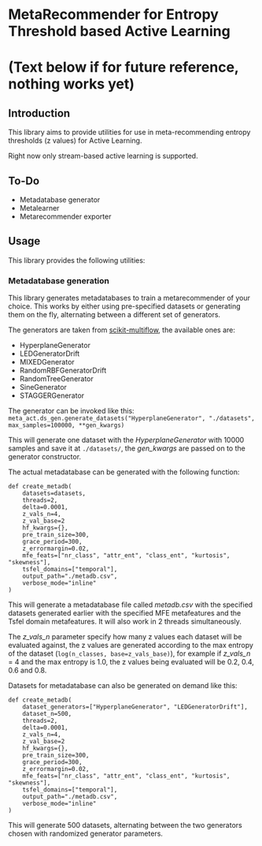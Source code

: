 # MetaRecommender for Entropy Threshold based Active Learning

# (Text below if for future reference, nothing works yet)

## Introduction

This library aims to provide utilities for use in meta-recommending entropy
thresholds (z values) for Active Learning.

Right now only stream-based active learning is supported.

## To-Do

- Metadatabase generator
- Metalearner
- Metarecommender exporter

## Usage

This library provides the following utilities:

### Metadatabase generation

This library generates metadatabases to train a metarecommender of
your choice. This works by either using pre-specified datasets or
generating them on the fly, alternating between a different set of
generators.

The generators are taken from
[scikit-multiflow](https://github.com/scikit-multiflow/scikit-multiflow),
the available ones are:

- HyperplaneGenerator
- LEDGeneratorDrift
- MIXEDGenerator
- RandomRBFGeneratorDrift
- RandomTreeGenerator
- SineGenerator
- STAGGERGenerator

The generator can be invoked like this:
```meta_act.ds_gen.generate_datasets("HyperplaneGenerator", "./datasets", max_samples=100000, **gen_kwargs)```

This will generate one dataset with the _HyperplaneGenerator_
with 10000 samples and save it at `./datasets/`, the _gen_kwargs_
are passed on to the generator constructor.

The actual metadatabase can be generated with the following function:
```
def create_metadb(
    datasets=datasets,
    threads=2,
    delta=0.0001,
    z_vals_n=4,
    z_val_base=2
    hf_kwargs={},
    pre_train_size=300,
    grace_period=300,
    z_errormargin=0.02,
    mfe_feats=["nr_class", "attr_ent", "class_ent", "kurtosis", "skewness"],
    tsfel_domains=["temporal"],
    output_path="./metadb.csv",
    verbose_mode="inline"
)
```
This will generate a metadatabase file called _metadb.csv_ with the
specified datasets generated earlier with the specified MFE metafeatures
and the Tsfel domain metafeatures. It will also work in 2 threads
simultaneously.

The _z_vals_n_ parameter specify how many z values each dataset will be
evaluated against, the z values are generated according to the
max entropy of the dataset (`log(n_classes, base=z_vals_base)`),
for example if _z_vals_n_ = 4 and the max entropy is 1.0, the z values
being evaluated will be 0.2, 0.4, 0.6 and 0.8.

Datasets for metadatabase can also be generated on demand like this:
```
def create_metadb(
    dataset_generators=["HyperplaneGenerator", "LEDGeneratorDrift"],
    dataset_n=500,
    threads=2,
    delta=0.0001,
    z_vals_n=4,
    z_val_base=2
    hf_kwargs={},
    pre_train_size=300,
    grace_period=300,
    z_errormargin=0.02,
    mfe_feats=["nr_class", "attr_ent", "class_ent", "kurtosis", "skewness"],
    tsfel_domains=["temporal"],
    output_path="./metadb.csv",
    verbose_mode="inline"
)
```
This will generate 500 datasets, alternating between the two generators
chosen with randomized generator parameters.
